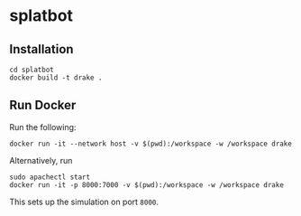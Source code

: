 # splatbot

## Installation
```
cd splatbot
docker build -t drake .
```

## Run Docker
Run the following: 
```
docker run -it --network host -v $(pwd):/workspace -w /workspace drake 
```
Alternatively, run
```
sudo apachectl start
docker run -it -p 8000:7000 -v $(pwd):/workspace -w /workspace drake
```
This sets up the simulation on port `8000`.

